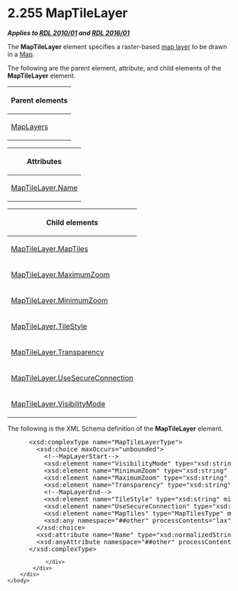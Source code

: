 <html dir="LTR" xmlns:mshelp="http://msdn.microsoft.com/mshelp" xmlns:ddue="http://ddue.schemas.microsoft.com/authoring/2003/5" xmlns:xlink="http://www.w3.org/1999/xlink" xmlns:tool="http://www.microsoft.com/tooltip">
    <head>
        <meta http-equiv="Content-Type" content="text/html; CHARSET=utf-8"></meta>
        <meta name="save" content="history"></meta>
        <title>2.255 MapTileLayer</title>
        <xml>
            <mshelp:toctitle title="2.255 MapTileLayer"></mshelp:toctitle>
            <mshelp:rltitle title="[MS-RDL]: MapTileLayer"></mshelp:rltitle>
            <mshelp:keyword index="A" term="32cf17dc-a986-43fd-b7ce-8cb2429e565f"></mshelp:keyword>
            <mshelp:attr name="DCSext.ContentType" value="open specification"></mshelp:attr>
            <mshelp:attr name="AssetID" value="32cf17dc-a986-43fd-b7ce-8cb2429e565f"></mshelp:attr>
            <mshelp:attr name="TopicType" value="kbRef"></mshelp:attr>
            <mshelp:attr name="DCSext.Title" value="[MS-RDL]: MapTileLayer" />
        </xml>
    </head>
    <body>
        <div id="header">
            <h1 class="heading">2.255 MapTileLayer</h1>
        </div>
        <div id="mainSection">
            <div id="mainBody">
                <div id="allHistory" class="saveHistory"></div>
                <div id="sectionSection0" class="section" name="collapseableSection">
                    

<p><b><i>Applies to </i></b><a href="3428e690-a348-4ec7-8a6a-8efb42d2cdee.htm"><b><i>RDL 2010/01</i></b></a><b><i>
and </i></b><a href="52ce3983-2bfc-4e72-9359-42aaf5fe4509.htm"><b><i>RDL 2016/01</i></b></a></p>

<p>The <b>MapTileLayer</b> element specifies a raster-based <a href="b2482b3f-74ab-4ca8-a9e5-c07955011743.htm#gt_bd6a41d0-83c8-46e0-8ecb-c7887094c205">map layer</a> to be drawn in a <a href="fd166dd8-6772-4507-b3f6-50a2b7cfd6ac.htm">Map</a>.</p>

<p>The following are the parent element, attribute, and child
elements of the <b>MapTileLayer</b> element.</p>

<table>
 <thead>
  <tr>
   <th>
   <p>Parent elements</p>
   </th>
  </tr>
 </thead>
 <tr>
  <td>
  <p><a href="6e3c29b0-8940-48ac-a950-d3db026f8e08.htm">MapLayers</a></p>
  </td>
 </tr>
</table>

<p> </p>

<table>
 <thead>
  <tr>
   <th>
   <p>Attributes</p>
   </th>
  </tr>
 </thead>
 <tr>
  <td>
  <p><a href="d5eb7764-7f7e-4d3d-bf41-0b6c4f3ad036.htm">MapTileLayer.Name</a></p>
  </td>
 </tr>
</table>

<p> </p>

<table>
 <thead>
  <tr>
   <th>
   <p>Child elements</p>
   </th>
  </tr>
 </thead>
 <tr>
  <td>
  <p><a href="1de1015f-a791-43ca-8b81-f1d1967502cf.htm">MapTileLayer.MapTiles</a></p>
  </td>
 </tr>
 <tr>
  <td>
  <p><a href="4f387c09-ea9b-42c3-910c-02214c611d11.htm">MapTileLayer.MaximumZoom</a></p>
  </td>
 </tr>
 <tr>
  <td>
  <p><a href="79ab4e34-0f4a-44a7-975b-f6d6795ce411.htm">MapTileLayer.MinimumZoom</a></p>
  </td>
 </tr>
 <tr>
  <td>
  <p><a href="6f0eac1c-18ff-45b9-b177-56959ddf4e7d.htm">MapTileLayer.TileStyle</a></p>
  </td>
 </tr>
 <tr>
  <td>
  <p><a href="69b40218-a92c-468b-835a-0f73ba0d1b95.htm">MapTileLayer.Transparency</a></p>
  </td>
 </tr>
 <tr>
  <td>
  <p><a href="537b2940-da17-4eb3-9c8f-fbb968fbbd6a.htm">MapTileLayer.UseSecureConnection</a></p>
  </td>
 </tr>
 <tr>
  <td>
  <p><a href="e243ced5-ae6a-49a7-ac16-a23ccadefd00.htm">MapTileLayer.VisibilityMode</a></p>
  </td>
 </tr>
</table>

<p>The following is the XML Schema definition of the <b>MapTileLayer</b>
element.</p>

<dl>
<dd>
<div><pre> &lt;xsd:complexType name=&quot;MapTileLayerType&quot;&gt;
   &lt;xsd:choice maxOccurs=&quot;unbounded&quot;&gt;
     &lt;!--MapLayerStart--&gt;
     &lt;xsd:element name=&quot;VisibilityMode&quot; type=&quot;xsd:string&quot; minOccurs=&quot;0&quot; /&gt;
     &lt;xsd:element name=&quot;MinimumZoom&quot; type=&quot;xsd:string&quot; minOccurs=&quot;0&quot; /&gt;
     &lt;xsd:element name=&quot;MaximumZoom&quot; type=&quot;xsd:string&quot; minOccurs=&quot;0&quot; /&gt;
     &lt;xsd:element name=&quot;Transparency&quot; type=&quot;xsd:string&quot; minOccurs=&quot;0&quot; /&gt;
     &lt;!--MapLayerEnd--&gt;
     &lt;xsd:element name=&quot;TileStyle&quot; type=&quot;xsd:string&quot; minOccurs=&quot;0&quot; /&gt;
     &lt;xsd:element name=&quot;UseSecureConnection&quot; type=&quot;xsd:string&quot; minOccurs=&quot;0&quot; /&gt;
     &lt;xsd:element name=&quot;MapTiles&quot; type=&quot;MapTilesType&quot; minOccurs=&quot;0&quot; /&gt;
     &lt;xsd:any namespace=&quot;##other&quot; processContents=&quot;lax&quot; /&gt;
   &lt;/xsd:choice&gt;
   &lt;xsd:attribute name=&quot;Name&quot; type=&quot;xsd:normalizedString&quot; use=&quot;required&quot; /&gt;
   &lt;xsd:anyAttribute namespace=&quot;##other&quot; processContents=&quot;lax&quot; /&gt;
 &lt;/xsd:complexType&gt;
</pre></div>
</dd></dl>


                </div>
            </div>
        </div>
    </body>
</html>